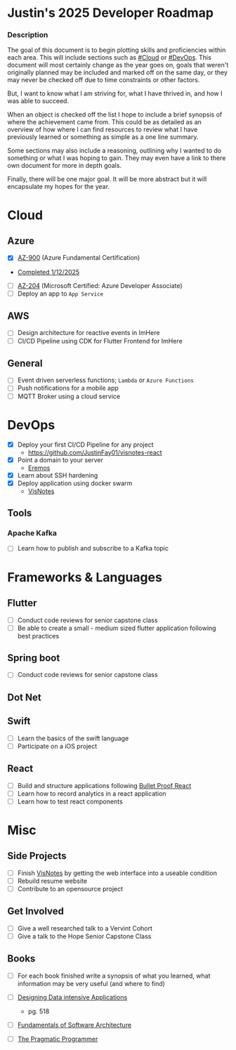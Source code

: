 # Justin's 2025 Developer Roadmap

### Description

The goal of this document is to begin plotting skills and proficiencies within each area. This will include sections such as [#Cloud](#Cloud) or [#DevOps](#DevOps). This document will most certainly change as the year goes on, goals that weren't originally planned may be included and marked off on the same day, or they may never be checked off due to time constraints or other factors. 

But, I want to know what I am striving for, what I have thrived in, and how I was able to succeed.  

When an object is checked off the list I hope to include a brief synopsis of where the achievement came from. This could be as detailed as an overview of how where I can find resources to review what I have previously learned or something as simple as a one line summary. 

Some sections may also include a reasoning, outlining why I wanted to do something or what I was hoping to gain. They may even have a link to there own document for more in depth goals. 

Finally, there will be one major goal. It will be more abstract but it will encapsulate my hopes for the year.

# Cloud 

## Azure 

- [x]  [AZ-900](https://learn.microsoft.com/en-us/credentials/certifications/azure-fundamentals/?practice-assessment-type=certification) (Azure Fundamental Certification)
 - [Completed 1/12/2025](https://learn.microsoft.com/api/credentials/share/en-us/JustinFay-4586/F83DCBC1E469856A?sharingId=7467A5E55FB6CB67) 
- [ ] [AZ-204](https://learn.microsoft.com/en-us/credentials/certifications/azure-developer/?practice-assessment-type=certification)  (Microsoft Certified: Azure Developer Associate)
- [ ] Deploy an app to `App Service`

## AWS

- [ ] Design architecture for reactive events in ImHere 
- [ ] CI/CD Pipeline using CDK for Flutter Frontend for ImHere

## General

- [ ] Event driven serverless functions; `Lambda` or `Azure Functions` 
- [ ] Push notifications for a mobile app
- [ ] MQTT Broker using a cloud service

# DevOps

- [x] Deploy your first CI/CD Pipeline for any project
	- https://github.com/JustinFay01/visnotes-react
- [x] Point a domain to your server 
	- [Eremos](eremos.cloud)
- [x] Learn about SSH hardening
- [x] Deploy application using docker swarm 
	- [VisNotes](https://github.com/VisNotes)

## Tools

### Apache Kafka

- [ ] Learn how to publish and subscribe to a Kafka topic

# Frameworks & Languages

## Flutter

- [ ] Conduct code reviews for senior capstone class 
- [ ] Be able to create a small - medium sized flutter application following best practices

## Spring boot

- [ ] Conduct code reviews for senior capstone class
## Dot Net

## Swift

- [ ] Learn the basics of the swift language
- [ ] Participate on a iOS project

## React

- [ ] Build and structure applications following [Bullet Proof React](https://github.com/alan2207/bulletproof-react)
- [ ] Learn how to record analytics in a react application
- [ ] Learn how to test react components 

# Misc

## Side Projects

- [ ] Finish [VisNotes](https://github.com/VisNotes) by getting the web interface into a useable condition 
- [ ] Rebuild resume website
- [ ] Contribute to an opensource project

## Get Involved

- [ ] Give a well researched talk to a Vervint Cohort
- [ ] Give a talk to the Hope Senior Capstone Class

## Books

- [ ] For each book finished write a synopsis of what you learned, what information may be very useful (and where to find)

- [ ] [Designing Data intensive Applications](https://www.oreilly.com/library/view/designing-data-intensive-applications/9781491903063/)
	- pg. 518
- [ ] [Fundamentals of Software Architecture](https://www.oreilly.com/library/view/fundamentals-of-software/9781492043447/)
- [ ] [The Pragmatic Programmer](https://www.amazon.com/Pragmatic-Programmer-Journeyman-Master/dp/020161622X)
